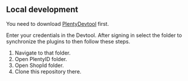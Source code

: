 ## Local development

You need to download [PlentyDevtool](https://developers.plentymarkets.com/en-gb/developers/main/tutorial/setting-up-environment.html) first.

Enter your credentials in the Devtool.
After signing in select the folder to synchronize the plugins to then follow these steps.
1. Navigate to that folder.
2. Open PlentyID folder.
3. Open ShopId folder.
4. Clone this repository there.
